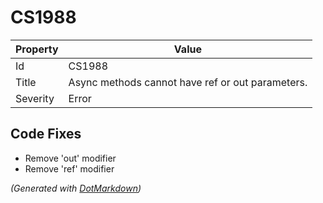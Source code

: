 # CS1988

| Property | Value                                             |
| -------- | ------------------------------------------------- |
| Id       | CS1988                                            |
| Title    | Async methods cannot have ref or out parameters\. |
| Severity | Error                                             |

## Code Fixes

* Remove 'out' modifier
* Remove 'ref' modifier


*\(Generated with [DotMarkdown](http://github.com/JosefPihrt/DotMarkdown)\)*